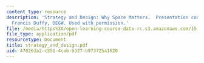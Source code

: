 ```yaml
---
content_type: resource
description: 'Strategy and Design: Why Space Matters.  Presentation courtesy of Dr.
  Francis Duffy, DEGW. Used with permission.'
file: /media/https%3A/open-learning-course-data-rc.s3.amazonaws.com/15-990-architecture-and-communication-in-organizations-fall-2003/478263a2c5514cab9327b973725a1620_strategy_and_design.pdf
file_type: application/pdf
resourcetype: Document
title: strategy_and_design.pdf
uid: 478263a2-c551-4cab-9327-b973725a1620
---
```

